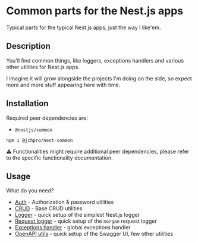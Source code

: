 # Common parts for the Nest.js apps

Typical parts for the typical Nest.js apps, just the way I like'em.

## Description

You'll find common things, like loggers, exceptions handlers and various other utilities for Nest.js apps.

I imagine it will grow alongside the projects I'm doing on the side, so expect more and more stuff appearing here with time.

## Installation

Required peer dependencies are:

- `@nestjs/common`

```shell
npm i @jchpro/nest-common
```

:warning: Functionalities might require additional peer dependencies, please refer to the specific functionality documentation. 

## Usage

What do you need?

- [Auth](./docs/auth.md) - Authorization & password utilities
- [CRUD](./docs/crud.md) - Base CRUD utilities
- [Logger](./docs/logger.md) - quick setup of the simplest Nest.js logger
- [Request logger](./docs/request-logger.md) - quick setup of the `morgan` request logger
- [Exceptions handler](./docs/exceptions.md) - global exceptions handler
- [OpenAPI utils](./docs/openapi.md) - quick setup of the Swagger UI, few other utilities

